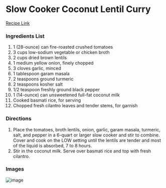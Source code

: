 # Slow Cooker Coconut Lentil Curry

[Recipe Link](https://www.thekitchn.com/slow-cooker-lentil-curry-261956)

### Ingredients List

1. 1 (28-ounce) can fire-roasted crushed tomatoes
1. 3 cups low-sodium vegetable or chicken broth
1. 2 cups dried brown lentils
1. 1 medium yellow onion, finely chopped
1. 3 cloves garlic, minced
1. 1 tablespoon garam masala
1. 2 teaspoons ground turmeric
1. 2 teaspoons kosher salt
1. 1/2 teaspoon freshly ground black pepper
1. 1 (14-ounce) can unsweetened full-fat coconut milk
1. Cooked basmati rice, for serving
1. Chopped fresh cilantro leaves and tender stems, for garnish

### Directions

1. Place the tomatoes, broth lentils, onion, garlic, garam masala, turmeric, salt, and pepper in a 6-quart or larger slow cooker and stir to combine. Cover and cook on the LOW setting until the lentils are tender and most of the liquid is absorbed, 7 to 8 hours.
1. Stir in the coconut milk. Serve over basmati rice and top with fresh cilantro.


### Images

![image](https://cdn.apartmenttherapy.info/image/upload/f_auto,q_auto:eco,c_fit,w_660,h_825/k%2Farchive%2F2db7c12bac51789d5304880ebd6ad388ad06d4a5)

